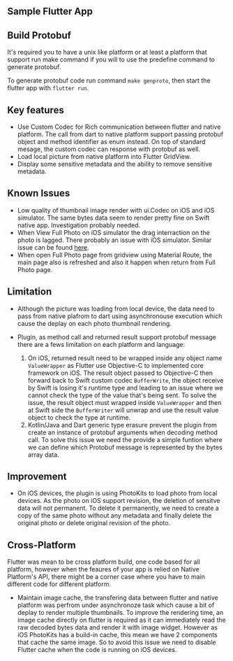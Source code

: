 ## Sample Flutter App ##

## Build Protobuf ##

It's required you to have a unix like platform or at least a platform that support run make command if you will to use the predefine command to generate protobuf.

To generate protobuf code run command `make genproto`, then start the flutter app with `flutter run`.

## Key features ##

- Use Custom Codec for Rich communication between flutter and native platform. The call from dart to native platform support passing protobuf object and method identifier as enum instead. On top of standard mesage, the custom codec can response with protobuf as well.
- Load local picture from native platform into Flutter GridView.
- Display some sensitive metadata and the ability to remove sensitive metadata.

## Known Issues ##

- Low quality of thumbnail image render with ui.Codec on iOS and iOS simulator. The same bytes data seem to render pretty fine on Swift native app. Investigation probably needed.
- When View Full Photo on iOS simulator the drag interraction on the photo is lagged. There probably an issue with iOS simulator. Similar issue can be found [here](https://github.com/flutter/flutter/issues/6135).
- When open Full Photo page from gridview using Material Route, the main page also is refreshed and also it happen when return from Full Photo page.

## Limitation ##

- Although the picture was loading from local device, the data need to pass from native plafrom to dart using asynchronouse execution which cause the deplay on each photo thumbnail rendering.
- Plugin, as method call and returned result support protobuf message there are a fews limitation on each platform and language:

    1. On iOS, returned result need to be wrapped inside any object name `ValueWrapper` as Flutter use Objective-C to implemented core framework on iOS. The result object passed to Objective-C then forward back to Swift custom codec `BufferWrite`, the object receive by Swift is losing it's runtime type and leading to an issue where we cannot check the type of the value that's being sent. To solve the issue, the result object must wrapped inside `ValueWrapper` and then at Swift side the `BufferWriter` will unwrap and use the result value object to check the type at runtime.
    2. Kotlin/Java and Dart generic type erasure prevent the plugin from create an instance of protobuf arguments when decoding method call. To solve this issue we need the provide a simple funtion where we can define which Protobuf message is represented by the bytes array data.

## Improvement ##

- On iOS devices, the plugin is using PhotoKits to load photo from local devices. As the photo on iOS support revision, the deletion of sensitve data will not permanent. To delete it permanently, we need to create a copy of the same photo without any metadata and finally delete the original photo or delete original revision of the photo.

## Cross-Platform ##

Flutter was mean to be cross platform build, one code based for all platform, however when the feaures of your app is relied on Native Platform's API, there might be a corner case where you have to main different code for different platform.

- Maintain image cache, the transfering data between flutter and native platform was perfrom under asynchronoze task which cause a bit of deplay to render multiple thumbnails. To improve the rendering time, an image cache directly on flutter is required as it can immediately read the raw decoded bytes data and render it with image widget. However as iOS PhotoKits has a build-in cache, this mean we have 2 components that cache the same image. So to avoid this issue we need to disable Flutter cache when the code is running on iOS devices.

